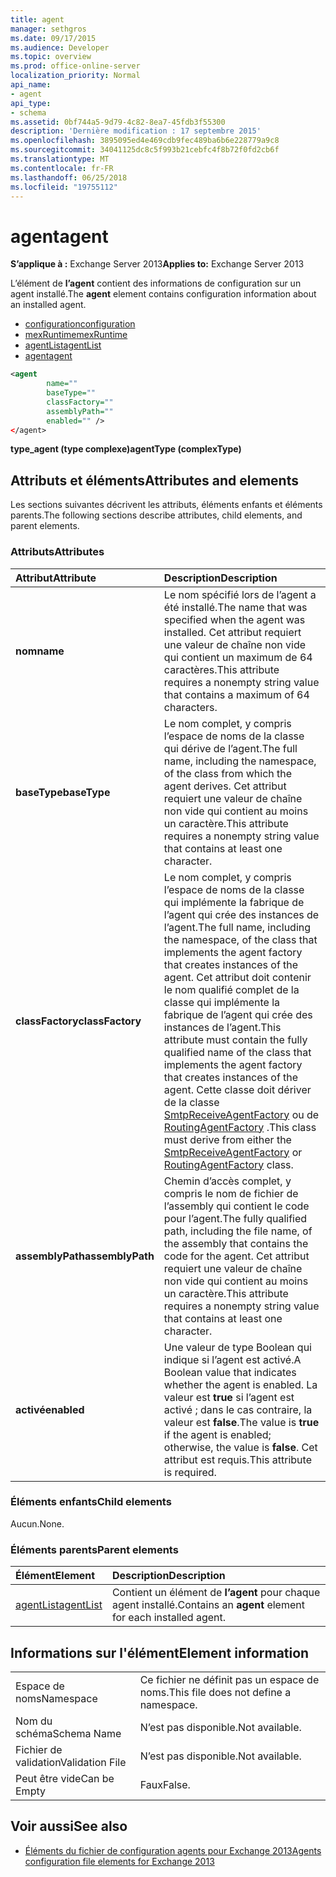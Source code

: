 ```yaml
---
title: agent
manager: sethgros
ms.date: 09/17/2015
ms.audience: Developer
ms.topic: overview
ms.prod: office-online-server
localization_priority: Normal
api_name:
- agent
api_type:
- schema
ms.assetid: 0bf744a5-9d79-4c82-8ea7-45fdb3f55300
description: 'Dernière modification : 17 septembre 2015'
ms.openlocfilehash: 3895095ed4e469cdb9fec489ba6b6e228779a9c8
ms.sourcegitcommit: 34041125dc8c5f993b21cebfc4f8b72f0fd2cb6f
ms.translationtype: MT
ms.contentlocale: fr-FR
ms.lasthandoff: 06/25/2018
ms.locfileid: "19755112"
---
```

# <a name="agent"></a><span data-ttu-id="31646-103">agent</span><span class="sxs-lookup"><span data-stu-id="31646-103">agent</span></span>
  
<span data-ttu-id="31646-104">**S’applique à :** Exchange Server 2013</span><span class="sxs-lookup"><span data-stu-id="31646-104">**Applies to:** Exchange Server 2013</span></span>
  
<span data-ttu-id="31646-105">L’élément de **l’agent** contient des informations de configuration sur un agent installé.</span><span class="sxs-lookup"><span data-stu-id="31646-105">The **agent** element contains configuration information about an installed agent.</span></span> 
  
- [<span data-ttu-id="31646-106">configuration</span><span class="sxs-lookup"><span data-stu-id="31646-106">configuration</span></span>](configuration.md) 
- [<span data-ttu-id="31646-107">mexRuntime</span><span class="sxs-lookup"><span data-stu-id="31646-107">mexRuntime</span></span>](mexruntime.md)
- [<span data-ttu-id="31646-108">agentList</span><span class="sxs-lookup"><span data-stu-id="31646-108">agentList</span></span>](agentlist.md)
- [<span data-ttu-id="31646-109">agent</span><span class="sxs-lookup"><span data-stu-id="31646-109">agent</span></span>](agent.md)
  
```XML
<agent
        name=""
        baseType=""
        classFactory=""
        assemblyPath=""
        enabled="" />
</agent>
```

<span data-ttu-id="31646-110">**type_agent (type complexe)**</span><span class="sxs-lookup"><span data-stu-id="31646-110">**agentType (complexType)**</span></span>

## <a name="attributes-and-elements"></a><span data-ttu-id="31646-111">Attributs et éléments</span><span class="sxs-lookup"><span data-stu-id="31646-111">Attributes and elements</span></span>

<span data-ttu-id="31646-112">Les sections suivantes décrivent les attributs, éléments enfants et éléments parents.</span><span class="sxs-lookup"><span data-stu-id="31646-112">The following sections describe attributes, child elements, and parent elements.</span></span>
  
### <a name="attributes"></a><span data-ttu-id="31646-113">Attributs</span><span class="sxs-lookup"><span data-stu-id="31646-113">Attributes</span></span>

|<span data-ttu-id="31646-114">**Attribut**</span><span class="sxs-lookup"><span data-stu-id="31646-114">**Attribute**</span></span>|<span data-ttu-id="31646-115">**Description**</span><span class="sxs-lookup"><span data-stu-id="31646-115">**Description**</span></span>|
|:-----|:-----|
|<span data-ttu-id="31646-116">**nom**</span><span class="sxs-lookup"><span data-stu-id="31646-116">**name**</span></span> <br/> |<span data-ttu-id="31646-117">Le nom spécifié lors de l’agent a été installé.</span><span class="sxs-lookup"><span data-stu-id="31646-117">The name that was specified when the agent was installed.</span></span> <span data-ttu-id="31646-118">Cet attribut requiert une valeur de chaîne non vide qui contient un maximum de 64 caractères.</span><span class="sxs-lookup"><span data-stu-id="31646-118">This attribute requires a nonempty string value that contains a maximum of 64 characters.</span></span>  <br/> |
|<span data-ttu-id="31646-119">**baseType**</span><span class="sxs-lookup"><span data-stu-id="31646-119">**baseType**</span></span> <br/> |<span data-ttu-id="31646-120">Le nom complet, y compris l’espace de noms de la classe qui dérive de l’agent.</span><span class="sxs-lookup"><span data-stu-id="31646-120">The full name, including the namespace, of the class from which the agent derives.</span></span> <span data-ttu-id="31646-121">Cet attribut requiert une valeur de chaîne non vide qui contient au moins un caractère.</span><span class="sxs-lookup"><span data-stu-id="31646-121">This attribute requires a nonempty string value that contains at least one character.</span></span>  <br/> |
|<span data-ttu-id="31646-122">**classFactory**</span><span class="sxs-lookup"><span data-stu-id="31646-122">**classFactory**</span></span> <br/> |<span data-ttu-id="31646-123">Le nom complet, y compris l’espace de noms de la classe qui implémente la fabrique de l’agent qui crée des instances de l’agent.</span><span class="sxs-lookup"><span data-stu-id="31646-123">The full name, including the namespace, of the class that implements the agent factory that creates instances of the agent.</span></span> <span data-ttu-id="31646-124">Cet attribut doit contenir le nom qualifié complet de la classe qui implémente la fabrique de l’agent qui crée des instances de l’agent.</span><span class="sxs-lookup"><span data-stu-id="31646-124">This attribute must contain the fully qualified name of the class that implements the agent factory that creates instances of the agent.</span></span> <span data-ttu-id="31646-125">Cette classe doit dériver de la classe [SmtpReceiveAgentFactory](https://msdn.microsoft.com/library/Microsoft.Exchange.Data.Transport.Smtp.SmtpReceiveAgentFactory.aspx) ou de [RoutingAgentFactory](https://msdn.microsoft.com/library/Microsoft.Exchange.Data.Transport.Routing.RoutingAgentFactory.aspx) .</span><span class="sxs-lookup"><span data-stu-id="31646-125">This class must derive from either the [SmtpReceiveAgentFactory](https://msdn.microsoft.com/library/Microsoft.Exchange.Data.Transport.Smtp.SmtpReceiveAgentFactory.aspx) or [RoutingAgentFactory](https://msdn.microsoft.com/library/Microsoft.Exchange.Data.Transport.Routing.RoutingAgentFactory.aspx) class.</span></span>  <br/> |
|<span data-ttu-id="31646-126">**assemblyPath**</span><span class="sxs-lookup"><span data-stu-id="31646-126">**assemblyPath**</span></span> <br/> |<span data-ttu-id="31646-127">Chemin d’accès complet, y compris le nom de fichier de l’assembly qui contient le code pour l’agent.</span><span class="sxs-lookup"><span data-stu-id="31646-127">The fully qualified path, including the file name, of the assembly that contains the code for the agent.</span></span> <span data-ttu-id="31646-128">Cet attribut requiert une valeur de chaîne non vide qui contient au moins un caractère.</span><span class="sxs-lookup"><span data-stu-id="31646-128">This attribute requires a nonempty string value that contains at least one character.</span></span>  <br/> |
|<span data-ttu-id="31646-129">**activé**</span><span class="sxs-lookup"><span data-stu-id="31646-129">**enabled**</span></span> <br/> |<span data-ttu-id="31646-130">Une valeur de type Boolean qui indique si l’agent est activé.</span><span class="sxs-lookup"><span data-stu-id="31646-130">A Boolean value that indicates whether the agent is enabled.</span></span> <span data-ttu-id="31646-131">La valeur est **true** si l’agent est activé ; dans le cas contraire, la valeur est **false**.</span><span class="sxs-lookup"><span data-stu-id="31646-131">The value is **true** if the agent is enabled; otherwise, the value is **false**.</span></span> <span data-ttu-id="31646-132">Cet attribut est requis.</span><span class="sxs-lookup"><span data-stu-id="31646-132">This attribute is required.</span></span>  <br/> |
   
### <a name="child-elements"></a><span data-ttu-id="31646-133">Éléments enfants</span><span class="sxs-lookup"><span data-stu-id="31646-133">Child elements</span></span>

<span data-ttu-id="31646-134">Aucun.</span><span class="sxs-lookup"><span data-stu-id="31646-134">None.</span></span>
  
### <a name="parent-elements"></a><span data-ttu-id="31646-135">Éléments parents</span><span class="sxs-lookup"><span data-stu-id="31646-135">Parent elements</span></span>

|<span data-ttu-id="31646-136">**Élément**</span><span class="sxs-lookup"><span data-stu-id="31646-136">**Element**</span></span>|<span data-ttu-id="31646-137">**Description**</span><span class="sxs-lookup"><span data-stu-id="31646-137">**Description**</span></span>|
|:-----|:-----|
|[<span data-ttu-id="31646-138">agentList</span><span class="sxs-lookup"><span data-stu-id="31646-138">agentList</span></span>](agentlist.md) <br/> |<span data-ttu-id="31646-139">Contient un élément de **l’agent** pour chaque agent installé.</span><span class="sxs-lookup"><span data-stu-id="31646-139">Contains an **agent** element for each installed agent.</span></span>  <br/> |
   
## <a name="element-information"></a><span data-ttu-id="31646-140">Informations sur l'élément</span><span class="sxs-lookup"><span data-stu-id="31646-140">Element information</span></span>

|||
|:-----|:-----|
|<span data-ttu-id="31646-141">Espace de noms</span><span class="sxs-lookup"><span data-stu-id="31646-141">Namespace</span></span>  <br/> |<span data-ttu-id="31646-142">Ce fichier ne définit pas un espace de noms.</span><span class="sxs-lookup"><span data-stu-id="31646-142">This file does not define a namespace.</span></span>  <br/> |
|<span data-ttu-id="31646-143">Nom du schéma</span><span class="sxs-lookup"><span data-stu-id="31646-143">Schema Name</span></span>  <br/> |<span data-ttu-id="31646-144">N’est pas disponible.</span><span class="sxs-lookup"><span data-stu-id="31646-144">Not available.</span></span>  <br/> |
|<span data-ttu-id="31646-145">Fichier de validation</span><span class="sxs-lookup"><span data-stu-id="31646-145">Validation File</span></span>  <br/> |<span data-ttu-id="31646-146">N’est pas disponible.</span><span class="sxs-lookup"><span data-stu-id="31646-146">Not available.</span></span>  <br/> |
|<span data-ttu-id="31646-147">Peut être vide</span><span class="sxs-lookup"><span data-stu-id="31646-147">Can be Empty</span></span>  <br/> |<span data-ttu-id="31646-148">Faux</span><span class="sxs-lookup"><span data-stu-id="31646-148">False.</span></span>  <br/> |
   
## <a name="see-also"></a><span data-ttu-id="31646-149">Voir aussi</span><span class="sxs-lookup"><span data-stu-id="31646-149">See also</span></span>

- [<span data-ttu-id="31646-150">Éléments du fichier de configuration agents pour Exchange 2013</span><span class="sxs-lookup"><span data-stu-id="31646-150">Agents configuration file elements for Exchange 2013</span></span>](agents-configuration-file-elements-for-exchange-2013.md)

